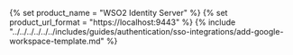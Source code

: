 {% set product_name = "WSO2 Identity Server" %}
{% set product_url_format = "https://localhost:9443" %}
{% include "../../../../../../includes/guides/authentication/sso-integrations/add-google-workspace-template.md" %}